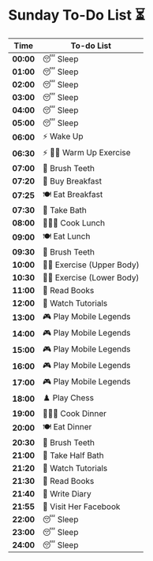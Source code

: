 # Sunday To-Do List ⏳

| **Time**  | **To-do List**           |
| --------- | ------------------------- |
| **00:00** | 😴 Sleep                  |
| **01:00** | 😴 Sleep                  |
| **02:00** | 😴 Sleep                  |
| **03:00** | 😴 Sleep                  |
| **04:00** | 😴 Sleep                  |
| **05:00** | 😴 Sleep                  |
| **06:00** | ⚡ Wake Up                |
| **06:30** | ⚡ 💪🏻 Warm Up Exercise    |
| **07:00** | 🦷 Brush Teeth            |
| **07:20** | 🛒 Buy Breakfast          |
| **07:25** | 🍽️ Eat Breakfast          |
| **07:30** | 🛁 Take Bath              |
| **08:00** | 👨🏼‍🍳 Cook Lunch             |
| **09:00** | 🍽️ Eat Lunch              |
| **09:30** | 🦷 Brush Teeth            |
| **10:00** | 💪🏻 Exercise (Upper Body)  |
| **10:30** | 💪🏻 Exercise (Lower Body)  |
| **11:00** | 📖 Read Books             |
| **12:00** | 🎥 Watch Tutorials        |
| **13:00** | 🎮 Play Mobile Legends    |
| **14:00** | 🎮 Play Mobile Legends    |
| **15:00** | 🎮 Play Mobile Legends    |
| **16:00** | 🎮 Play Mobile Legends    |
| **17:00** | 🎮 Play Mobile Legends    |
| **18:00** | ♟️ Play Chess             |
| **19:00** | 👨🏼‍🍳 Cook Dinner            |
| **20:00** | 🍽️ Eat Dinner             |
| **20:30** | 🦷 Brush Teeth            |
| **21:00** | 🛁 Take Half Bath         |
| **21:20** | 🎥 Watch Tutorials        |
| **21:30** | 📖 Read Books             |
| **21:40** | 🖤 Write Diary            |
| **21:55** | 🖤 Visit Her Facebook     |
| **22:00** | 😴 Sleep                  |
| **23:00** | 😴 Sleep                  |
| **24:00** | 😴 Sleep                  |

